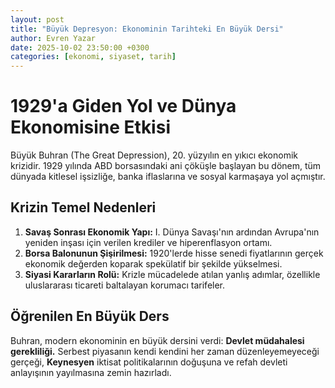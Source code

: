 ```yaml
---
layout: post
title: "Büyük Depresyon: Ekonominin Tarihteki En Büyük Dersi"
author: Evren Yazar 
date: 2025-10-02 23:50:00 +0300
categories: [ekonomi, siyaset, tarih]
---
```


# 1929'a Giden Yol ve Dünya Ekonomisine Etkisi

Büyük Buhran (The Great Depression), 20. yüzyılın en yıkıcı ekonomik krizidir. 1929 yılında ABD borsasındaki ani çöküşle başlayan bu dönem, tüm dünyada kitlesel işsizliğe, banka iflaslarına ve sosyal karmaşaya yol açmıştır.
## Krizin Temel Nedenleri

1.  **Savaş Sonrası Ekonomik Yapı:** I. Dünya Savaşı'nın ardından Avrupa'nın yeniden inşası için verilen krediler ve hiperenflasyon ortamı.
2.  **Borsa Balonunun Şişirilmesi:** 1920'lerde hisse senedi fiyatlarının gerçek ekonomik değerden koparak spekülatif bir şekilde yükselmesi.
3.  **Siyasi Kararların Rolü:** Krizle mücadelede atılan yanlış adımlar, özellikle uluslararası ticareti baltalayan korumacı tarifeler.

## Öğrenilen En Büyük Ders

Buhran, modern ekonominin en büyük dersini verdi: **Devlet müdahalesi gerekliliği.** Serbest piyasanın kendi kendini her zaman düzenleyemeyeceği gerçeği, **Keynesyen** iktisat politikalarının doğuşuna ve refah devleti anlayışının yayılmasına zemin hazırladı.